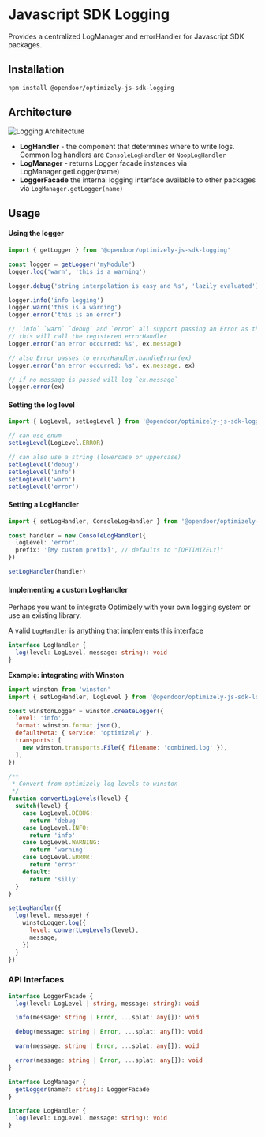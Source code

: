 # Javascript SDK Logging

Provides a centralized LogManager and errorHandler for Javascript SDK packages.

## Installation

```sh
npm install @opendoor/optimizely-js-sdk-logging
```

## Architecture

![Logging Architecture](./logging_architecture.png)


 - **LogHandler** - the component that determines where to write logs.  Common log handlers
 are `ConsoleLogHandler` or `NoopLogHandler`
 - **LogManager** - returns Logger facade instances via LogManager.getLogger(name)
 - **LoggerFacade** the internal logging interface available to other packages via `LogManager.getLogger(name)`


## Usage


#### Using the logger

```typescript
import { getLogger } from '@opendoor/optimizely-js-sdk-logging'

const logger = getLogger('myModule')
logger.log('warn', 'this is a warning')

logger.debug('string interpolation is easy and %s', 'lazily evaluated')

logger.info('info logging')
logger.warn('this is a warning')
logger.error('this is an error')

// `info` `warn` `debug` and `error` all support passing an Error as the last argument
// this will call the registered errorHandler
logger.error('an error occurred: %s', ex.message)

// also Error passes to errorHandler.handleError(ex)
logger.error('an error occurred: %s', ex.message, ex)

// if no message is passed will log `ex.message`
logger.error(ex)
```

#### Setting the log level

```typescript
import { LogLevel, setLogLevel } from '@opendoor/optimizely-js-sdk-logging'

// can use enum
setLogLevel(LogLevel.ERROR)

// can also use a string (lowercase or uppercase)
setLogLevel('debug')
setLogLevel('info')
setLogLevel('warn')
setLogLevel('error')
```


#### Setting a LogHandler

```typescript
import { setLogHandler, ConsoleLogHandler } from '@opendoor/optimizely-js-sdk-logging'

const handler = new ConsoleLogHandler({
  logLevel: 'error',
  prefix: '[My custom prefix]', // defaults to "[OPTIMIZELY]"
})

setLogHandler(handler)
```

#### Implementing a custom LogHandler

Perhaps you want to integrate Optimizely with your own logging system or use an existing library.

A valid `LogHandler` is anything that implements this interface

```typescript
interface LogHandler {
  log(level: LogLevel, message: string): void
}
```

**Example: integrating with Winston**

```js
import winston from 'winston'
import { setLogHandler, LogLevel } from '@opendoor/optimizely-js-sdk-logging'

const winstonLogger = winston.createLogger({
  level: 'info',
  format: winston.format.json(),
  defaultMeta: { service: 'optimizely' },
  transports: [
    new winston.transports.File({ filename: 'combined.log' }),
  ],
})

/**
 * Convert from optimizely log levels to winston
 */
function convertLogLevels(level) {
  switch(level) {
    case LogLevel.DEBUG:
      return 'debug'
    case LogLevel.INFO:
      return 'info'
    case LogLevel.WARNING:
      return 'warning'
    case LogLevel.ERROR:
      return 'error'
    default:
      return 'silly'
  }
}

setLogHandler({
  log(level, message) {
    winstoLogger.log({
      level: convertLogLevels(level),
      message,
    })
  }
})
```

### API Interfaces

```typescript
interface LoggerFacade {
  log(level: LogLevel | string, message: string): void

  info(message: string | Error, ...splat: any[]): void

  debug(message: string | Error, ...splat: any[]): void

  warn(message: string | Error, ...splat: any[]): void

  error(message: string | Error, ...splat: any[]): void
}

interface LogManager {
  getLogger(name?: string): LoggerFacade
}

interface LogHandler {
  log(level: LogLevel, message: string): void
}
```